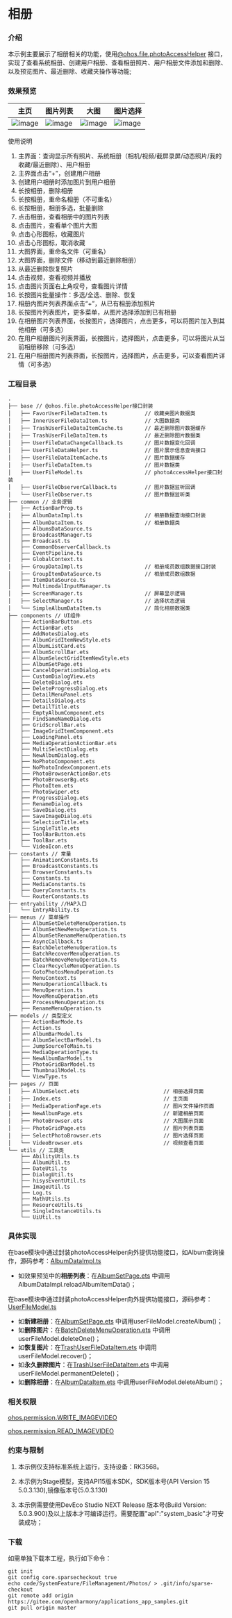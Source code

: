 # 相册

### 介绍

本示例主要展示了相册相关的功能，使用[@ohos.file.photoAccessHelper](https://gitee.com/openharmony/docs/blob/master/zh-cn/application-dev/reference/apis-media-library-kit/js-apis-photoAccessHelper-sys.md)
接口，实现了查看系统相册、创建用户相册、查看相册照片、用户相册文件添加和删除、以及预览图片、最近删除、收藏夹操作等功能;

### 效果预览

| 主页                              | 图片列表                              | 大图                                | 图片选择                                |
|---------------------------------|-----------------------------------|-----------------------------------|-------------------------------------|
| ![image](screenshots/home.jpeg) | ![image](screenshots/photos.jpeg) | ![image](screenshots/detail.jpeg) | ![image](screenshots/selector.jpeg) |

使用说明

1. 主界面：查询显示所有照片、系统相册（相机/视频/截屏录屏/动态照片/我的收藏/最近删除）、用户相册
2. 主界面点击“+”，创建用户相册
3. 创建用户相册时添加图片到用户相册
4. 长按相册，删除相册
5. 长按相册，重命名相册（不可重名）
6. 长按相册，相册多选，批量删除
7. 点击相册，查看相册中的图片列表
8. 点击图片，查看单个图片大图
9. 点击心形图标，收藏图片
10. 点击心形图标，取消收藏
11. 大图界面，重命名文件（可重名）
12. 大图界面，删除文件（移动到最近删除相册）
13. 从最近删除恢复照片
14. 点击视频，查看视频并播放
15. 点击图片页面右上角叹号，查看图片详情
16. 长按图片批量操作：多选/全选、删除、恢复
17. 相册内图片列表界面点击“+”，从已有相册添加照片
18. 长按图片列表图片，更多菜单，从图片选择添加到已有相册
19. 在相册图片列表界面，长按图片，选择图片，点击更多，可以将图片加入到其他相册（可多选）
20. 在用户相册图片列表界面，长按图片，选择图片，点击更多，可以将图片从当前相册移除（可多选）
21. 在用户相册图片列表界面，长按图片，选择图片，点击更多，可以查看图片详情（可多选）

### 工程目录

```
.
├── base // @ohos.file.photoAccessHelper接口封装
│   ├── FavorUserFileDataItem.ts            // 收藏夹图片数据类
│   ├── InnerUserFileDataItem.ts            // 大图数据类
│   ├── TrashUserFileDataItemCache.ts       // 最近删除图片数据缓存
│   ├── TrashUserFileDataItem.ts            // 最近删除图片数据类
│   ├── UserFileDataChangeCallback.ts       // 图片数据变化回调
│   ├── UserFileDataHelper.ts               // 图片展示信息查询接口
│   ├── UserFileDataItemCache.ts            // 图片数据缓存
│   ├── UserFileDataItem.ts                 // 图片数据类
│   ├── UserFileModel.ts                    // photoAccessHelper接口封装
│   ├── UserFileObserverCallback.ts         // 图片数据监听回调
│   └── UserFileObserver.ts                 // 图片数据监听类
├── common // 业务逻辑
│   ├── ActionBarProp.ts
│   ├── AlbumDataImpl.ts                    // 相册数据查询接口封装
│   ├── AlbumDataItem.ts                    // 相册数据类
│   ├── AlbumsDataSource.ts
│   ├── BroadcastManager.ts
│   ├── Broadcast.ts
│   ├── CommonObserverCallback.ts
│   ├── EventPipeline.ts
│   ├── GlobalContext.ts
│   ├── GroupDataImpl.ts                    // 相册成员数组数据接口封装
│   ├── GroupItemDataSource.ts              // 相册成员数组数据
│   ├── ItemDataSource.ts
│   ├── MultimodalInputManager.ts
│   ├── ScreenManager.ts                    // 屏幕显示逻辑
│   ├── SelectManager.ts                    // 选择状态逻辑
│   └── SimpleAlbumDataItem.ts              // 简化相册数据类
├── components // UI组件
│   ├── ActionBarButton.ets
│   ├── ActionBar.ets
│   ├── AddNotesDialog.ets
│   ├── AlbumGridItemNewStyle.ets
│   ├── AlbumListCard.ets
│   ├── AlbumScrollBar.ets
│   ├── AlbumSelectGridItemNewStyle.ets
│   ├── AlbumSetPage.ets
│   ├── CancelOperationDialog.ets
│   ├── CustomDialogView.ets
│   ├── DeleteDialog.ets
│   ├── DeleteProgressDialog.ets
│   ├── DetailMenuPanel.ets
│   ├── DetailsDialog.ets
│   ├── DetailTitle.ets
│   ├── EmptyAlbumComponent.ets
│   ├── FindSameNameDialog.ets
│   ├── GridScrollBar.ets
│   ├── ImageGridItemComponent.ets
│   ├── LoadingPanel.ets
│   ├── MediaOperationActionBar.ets
│   ├── MultiSelectDialog.ets
│   ├── NewAlbumDialog.ets
│   ├── NoPhotoComponent.ets
│   ├── NoPhotoIndexComponent.ets
│   ├── PhotoBrowserActionBar.ets
│   ├── PhotoBrowserBg.ets
│   ├── PhotoItem.ets
│   ├── PhotoSwiper.ets
│   ├── ProgressDialog.ets
│   ├── RenameDialog.ets
│   ├── SaveDialog.ets
│   ├── SaveImageDialog.ets
│   ├── SelectionTitle.ets
│   ├── SingleTitle.ets
│   ├── ToolBarButton.ets
│   ├── ToolBar.ets
│   └── VideoIcon.ets
├── constants // 常量
│   ├── AnimationConstants.ts
│   ├── BroadcastConstants.ts
│   ├── BrowserConstants.ts
│   ├── Constants.ts
│   ├── MediaConstants.ts
│   ├── QueryConstants.ts
│   └── RouterConstants.ts
├── entryability //HAP入口
│   └── EntryAbility.ts
├── menus // 菜单操作
│   ├── AlbumSetDeleteMenuOperation.ts
│   ├── AlbumSetNewMenuOperation.ts
│   ├── AlbumSetRenameMenuOperation.ts
│   ├── AsyncCallback.ts
│   ├── BatchDeleteMenuOperation.ts
│   ├── BatchRecoverMenuOperation.ts
│   ├── BatchRemoveMenuOperation.ts
│   ├── ClearRecycleMenuOperation.ts
│   ├── GotoPhotosMenuOperation.ts
│   ├── MenuContext.ts
│   ├── MenuOperationCallback.ts
│   ├── MenuOperation.ts
│   ├── MoveMenuOperation.ets
│   ├── ProcessMenuOperation.ts
│   ├── RenameMenuOperation.ts
├── models // 类型定义
│   ├── ActionBarMode.ts
│   ├── Action.ts
│   ├── AlbumBarModel.ts
│   ├── AlbumSelectBarModel.ts
│   ├── JumpSourceToMain.ts
│   ├── MediaOperationType.ts
│   ├── NewAlbumBarModel.ts
│   ├── PhotoGridBarModel.ts
│   ├── ThumbnailModel.ts
│   └── ViewType.ts
├── pages // 页面
│   ├── AlbumSelect.ets                           // 相册选择页面
│   ├── Index.ets                                 // 主页面
│   ├── MediaOperationPage.ets                    // 图片文件操作页面
│   ├── NewAlbumPage.ets                          // 新建相册页面
│   ├── PhotoBrowser.ets                          // 大图展示页面
│   ├── PhotoGridPage.ets                         // 图片列表页面
│   ├── SelectPhotoBrowser.ets                    // 图片选择页面
│   └── VideoBrowser.ets                          // 视频查看页面
└── utils // 工具类
    ├── AbilityUtils.ts
    ├── AlbumUtil.ts
    ├── DateUtil.ts
    ├── DialogUtil.ts
    ├── hisysEventUtil.ts
    ├── ImageUtil.ts
    ├── Log.ts
    ├── MathUtils.ts
    ├── ResourceUtils.ts
    ├── SingleInstanceUtils.ts
    └── UiUtil.ts

```

### 具体实现

在base模块中通过封装photoAccessHelper向外提供功能接口，如Album查询操作，源码参考：[AlbumDataImpl.ts](entry/src/main/ets/common/AlbumDataImpl.ts)

* 如效果预览中的**相册列表**：在[AlbumSetPage.ets](entry/src/main/ets/components/AlbumSetPage.ets)
  中调用AlbumDataImpl.reloadAlbumItemData()；

在base模块中通过封装photoAccessHelper向外提供功能接口，源码参考：[UserFileModel.ts](entry/src/main/ets/base/UserFileModel.ts)

* 如**新建相册**：在[AlbumSetPage.ets](entry/src/main/ets/components/AlbumSetPage.ets)
  中调用userFileModel.createAlbum()；
* 如**删除图片**：在[BatchDeleteMenuOperation.ets](entry/src/main/ets/menus/MoveMenuOperation.ets)
  中调用userFileModel.deleteOne()；
* 如**恢复图片**：在[TrashUserFileDataItem.ets](entry/src/main/ets/base/TrashUserFileDataItem.ts)
  中调用userFileModel.recover()；
* 如**永久删除图片**：在[TrashUserFileDataItem.ets](entry/src/main/ets/base/TrashUserFileDataItem.ts)
  中调用userFileModel.permanentDelete()；
* 如**删除相册**：在[AlbumDataItem.ets](entry/src/main/ets/common/AlbumDataItem.ts)
  中调用userFileModel.deleteAlbum()；

### 相关权限

[ohos.permission.WRITE_IMAGEVIDEO](https://gitee.com/openharmony/docs/blob/master/zh-cn/application-dev/security/AccessToken/permissions-for-system-apps.md#ohospermissionwrite_imagevideo)

[ohos.permission.READ_IMAGEVIDEO](https://gitee.com/openharmony/docs/blob/master/zh-cn/application-dev/security/AccessToken/permissions-for-system-apps.md#ohospermissionread_imagevideo)

### 约束与限制

1. 本示例仅支持标准系统上运行，支持设备：RK3568。

2. 本示例为Stage模型，支持API15版本SDK，SDK版本号(API Version 15 5.0.3.130),镜像版本号(5.0.3.130)

3. 本示例需要使用DevEco Studio NEXT Release 版本号(Build Version: 5.0.3.900)及以上版本才可编译运行。需要配置"apl":"system_basic"才可安装成功；

### 下载

如需单独下载本工程，执行如下命令：

```
git init
git config core.sparsecheckout true
echo code/SystemFeature/FileManagement/Photos/ > .git/info/sparse-checkout
git remote add origin https://gitee.com/openharmony/applications_app_samples.git
git pull origin master
```
